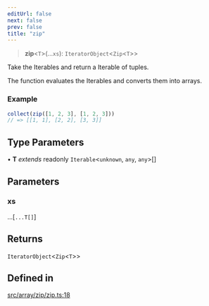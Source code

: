 ```yaml
---
editUrl: false
next: false
prev: false
title: "zip"
---
```


> **zip**\<`T`\>(...`xs`): `IteratorObject`\<`Zip`\<`T`\>\>

Take the Iterables and return a Iterable of tuples.

The function evaluates the Iterables and converts them into arrays.

### Example
```ts
collect(zip([1, 2, 3], [1, 2, 3]))
// => [[1, 1], [2, 2], [3, 3]]
```

## Type Parameters

• **T** *extends* readonly `Iterable`\<`unknown`, `any`, `any`\>[]

## Parameters

### xs

...[`...T[]`]

## Returns

`IteratorObject`\<`Zip`\<`T`\>\>

## Defined in

[src/array/zip/zip.ts:18](https://github.com/skyleague/axioms/blob/75fb1c5c977f1940e84e5cdcef2be336d1fd81da/src/array/zip/zip.ts#L18)
